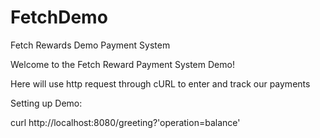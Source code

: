 # FetchDemo
Fetch Rewards Demo Payment System

Welcome to the Fetch Reward Payment System Demo!

Here will use http request through cURL to enter and track our payments

Setting up Demo:

   curl http://localhost:8080/greeting\?'operation=balance'                         
